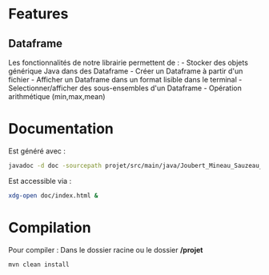 
# Features

## Dataframe
Les fonctionnalités de notre librairie permettent de :
	- Stocker des objets générique Java dans des Dataframe
	- Créer un Dataframe à partir d'un fichier 
	- Afficher un Dataframe dans un format lisible dans le terminal
	- Selectionner/afficher des sous-ensembles d'un Dataframe
	- Opération arithmétique (min,max,mean)
	



# Documentation
Est généré avec :
```bash
javadoc -d doc -sourcepath projet/src/main/java/Joubert_Mineau_Sauzeau_Sube/*.java
```
Est accessible via :
```bash
xdg-open doc/index.html &
```

# Compilation

Pour compiler :
	Dans le dossier racine ou le dossier **/projet**
```java
mvn clean install
```

